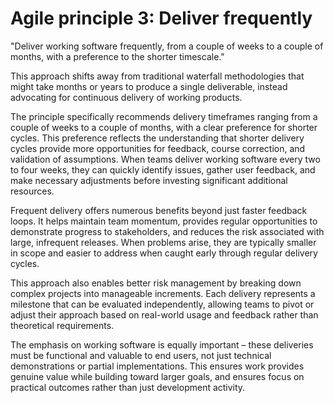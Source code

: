 # Agile principle 3: Deliver frequently

"Deliver working software frequently, from a couple of weeks to a couple of months, with a preference to the shorter timescale."

This approach shifts away from traditional waterfall methodologies that might take months or years to produce a single deliverable, instead advocating for continuous delivery of working products.

The principle specifically recommends delivery timeframes ranging from a couple of weeks to a couple of months, with a clear preference for shorter cycles. This preference reflects the understanding that shorter delivery cycles provide more opportunities for feedback, course correction, and validation of assumptions. When teams deliver working software every two to four weeks, they can quickly identify issues, gather user feedback, and make necessary adjustments before investing significant additional resources.

Frequent delivery offers numerous benefits beyond just faster feedback loops. It helps maintain team momentum, provides regular opportunities to demonstrate progress to stakeholders, and reduces the risk associated with large, infrequent releases. When problems arise, they are typically smaller in scope and easier to address when caught early through regular delivery cycles.

This approach also enables better risk management by breaking down complex projects into manageable increments. Each delivery represents a milestone that can be evaluated independently, allowing teams to pivot or adjust their approach based on real-world usage and feedback rather than theoretical requirements.

The emphasis on working software is equally important – these deliveries must be functional and valuable to end users, not just technical demonstrations or partial implementations. This ensures work provides genuine value while building toward larger goals, and ensures focus on practical outcomes rather than just development activity.
